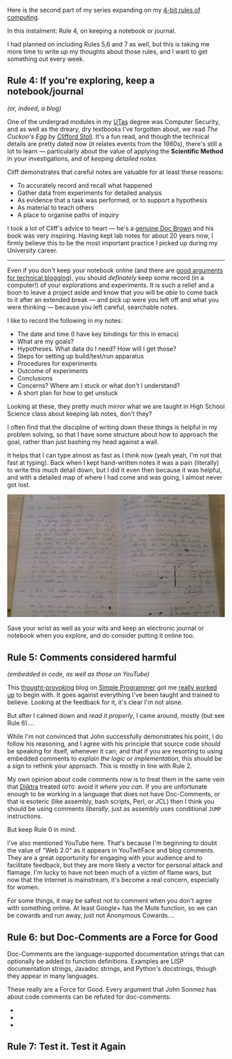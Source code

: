 <!-- 
.. title: 4-bit Rules of Computing, Part 1
.. slug: 4-bit-rules-of-computing-part-1
.. date: 2015-06-01 22:11 UTC+10:00 
.. tags: draft, 4-bit-rules, tips, notebook, journal, blogging, comments, testing
.. category: blog
.. link: 
.. description: Mike's 4-bit rules explained, part 1
.. type: text
--> 

Here is the second part of my series expanding on my
[4-bit rules of computing](/pg/4-bit-rules.html).

In this instalment:  Rule 4, on keeping a notebook or journal.

I had planned on including Rules 5,6 and 7 as well, but this is taking me
more time to write up my thoughts about those rules, and I want to get
something out every week.

<!-- TEASER_END -->

**Rule 4**: If you're exploring, keep a notebook/journal
----
*(or, indeed, a blog)*

One of the undergrad modules in my 
[UTas](http://www.utas.edu.au/computing-information-systems) degree was 
Computer Security, and as well as the dreary, dry textbooks I've forgotten 
about, we read *The Cuckoo's Egg* by [Clifford 
Stoll](http://en.wikipedia.org/wiki/The_Cuckoo's_Egg). It's a fun read, and 
though the technical details are pretty dated now (it relates events from 
the 1980s), there's still a lot to learn &mdash; particularly about the value 
of applying the **Scientific Method** in your investigations, and of *keeping 
detailed notes*.

Cliff demonstrates that careful notes are valuable for at least these reasons:

 * To accurately record and recall what happened
 * Gather data from experiments for detailed analysis
 * As evidence that a task was performed, or to support a hypothesis
 * As material to teach others
 * A place to organise paths of inquiry

I took a lot of Cliff's advice to heart &mdash; he's a
[genuine Doc Brown](http://www.ted.com/talks/clifford_stoll_on_everything?language=en)
and his book was very inspiring.  Having kept lab notes for about 20
years now, I firmly believe this to be the most important practice
I picked up during my University career.

----

Even if you don't keep your notebook online (and there are
[good arguments for technical blogging](http://technicalblogging.com/why-every-professional-should-consider-blogging/)),
you should *definately* keep some record (in a computer!) of your
explorations and experiments.  It is such a relief and a boon to leave
a project aside and know that you will be *able* to come back to it
after an extended break &mdash; and pick up were you left off and what
you were thinking &mdash; because you left careful, searchable notes.

I like to record the following in my notes:

* The date and time (I have key bindings for this in emacs)
* What are my goals?
* Hypotheses. What data do I need? How will I get those?
* Steps for setting up build/test/run apparatus
* Procedures for experiments
* Outcome of experiments
* Conclusions
* Concerns? Where am I stuck or what don't I understand?
* A short plan for how to get unstuck

Looking at these, they pretty much mirror what we are taught in High
School Science class about keeping lab notes, don't they? 

I often find that the discipline of writing down these things is
helpful in my problem solving, so that I have some structure about how
to approach the goal, rather than just bashing my head against a wall.

It helps that I can type almost as fast as I think now (yeah yeah, I'm
not that fast at typing). Back when I kept hand-written notes it was a
pain (literally) to write this much detail down, but I did it even
then because it was helpful, and with a detailed map of where I had
come and was going, I almost never got lost.

<img src="/pixels/dust/virtual-heart-system-log.jpg">

Save your wrist as well as your wits and keep an electronic journal or
notebook when you explore, and do consider putting it online too.

**Rule 5**: Comments considered harmful
----
*(embedded in code, as well as those on YouTube)*

This
[thought-provoking](http://simpleprogrammer.com/2015/04/13/why-comments-are-stupid-a-real-example/)
blog on [Simple Programmer](http://simpleprogrammer.com) got me
[really worked up](https://xkcd.com/386/) to begin with.  It goes against
everything I've been taught and trained to believe.  Looking at the
feedback for it, it's clear I'm not alone.

But after I calmed down and *read it properly*, I came around, mostly
(but see Rule 6)&hellip;.

While I'm not convinced that John successfully demonstrates his point,
I do follow his reasoning, and I agree with his principle that source
code *should* be speaking for itself, whenever it can; and that if you
are resorting to using embedded comments to *explain the logic or
implementation*, this should be a sign to rethink your approach. This
is mostly in line with Rule 2.

My own opinion about code comments now is to treat them in the same
vein that
[Dijktra](http://www.u.arizona.edu/~rubinson/copyright_violations/Go_To_Considered_Harmful.html)
treated `GOTO`: avoid it *where you can*. If you are unfortunate
enough to be working in a language that does not have Doc-Comments, or
that is esoteric (like assembly, bash scripts, Perl, or JCL) then I
think you should be using comments *liberally*, just as assembly uses
conditional `JUMP` instructions.

But keep Rule 0 in mind.

I've also mentioned YouTube here. That's because I'm beginning to
doubt the value of "Web 2.0" as it appears in YouTwitFace and blog
comments. They are a great opportunity for engaging with your audience
and to facilitate feedback, but they are more likely a vector for
personal attack and flamage. I'm lucky to have not been much of a
victim of flame wars, but now that the Internet is mainstream, it's
become a real concern, especially for women.

For some things, it may be safest not to comment when you don't agree
with something online. At least Google+ has the Mute function, so we
can be cowards and run away, just not Anonymous Cowards&hellip;.


**Rule 6**: but Doc-Comments are a Force for Good
----

Doc-Comments are the language-supported documentation strings that can
optionally be added to function definitions. Examples are LISP
documentation strings, Javadoc strings, and Python's docstrings,
though they appear in many languages.

These really are a Force for Good. Every argument that John Sonmez has
about code comments can be refuted for doc-comments:

*
*
*



**Rule 7**: Test it. Test it Again
----


